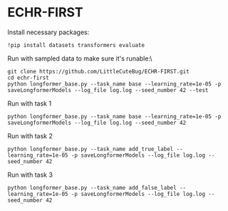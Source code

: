# ECHR-FIRST

Install necessary packages:
```
!pip install datasets transformers evaluate
```

Run with sampled data to make sure it's runable:\
```
git clone https://github.com/LittleCuteBug/ECHR-FIRST.git
cd echr-first
python longformer_base.py --task_name base --learning_rate=1e-05 -p saveLongformerModels --log_file log.log --seed_number 42 --test 
```

Run with task 1
```
python longformer_base.py --task_name base --learning_rate=1e-05 -p saveLongformerModels --log_file log.log --seed_number 42
```

Run with task 2
```
python longformer_base.py --task_name add_true_label --learning_rate=1e-05 -p saveLongformerModels --log_file log.log --seed_number 42
```

Run with task 3
```
python longformer_base.py --task_name add_false_label --learning_rate=1e-05 -p saveLongformerModels --log_file log.log --seed_number 42
```
